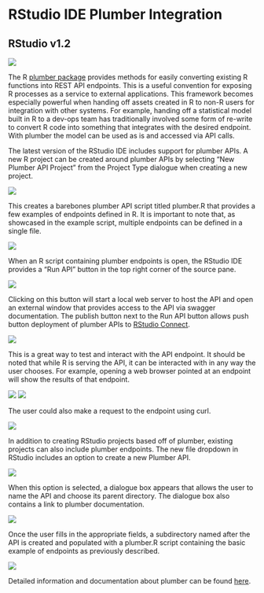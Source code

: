 # RStudio IDE Plumber Integration
## RStudio v1.2

[![](img/video-screenshot.png)](https://vimeo.com/276227327)

The R [plumber package](https://www.rplumber.io) provides methods for easily converting existing R functions into REST API endpoints. This is a useful convention for exposing R processes as a service to external applications. This framework becomes especially powerful when handing off assets created in R to non-R users for integration with other systems. For example, handing off a statistical model built in R to a dev-ops team has traditionally involved some form of re-write to convert R code into something that integrates with the desired endpoint. With plumber the model can be used as is and accessed via API calls.

The latest version of the RStudio IDE includes support for plumber APIs. A new R project can be created around plumber APIs by selecting “New Plumber API Project” from the Project Type dialogue when creating a new project.

![](img/plumber-project.png)

This creates a barebones plumber API script titled plumber.R that provides a few examples of endpoints defined in R. It is important to note that, as showcased in the example script, multiple endpoints can be defined in a single file.

![](img/plumber-ide.png)

When an R script containing plumber endpoints is open, the RStudio IDE provides a “Run API” button in the top right corner of the source pane.

![](img/run-api.png)

Clicking on this button will start a local web server to host the API and open an external window that provides access to the API via swagger documentation. The publish button next to the Run API button allows push button deployment of plumber APIs to [RStudio Connect](https://www.rstudio.com/products/connect/).

![](img/swagger.png)

This is a great way to test and interact with the API endpoint. It should be noted that while R is serving the API, it can be interacted with in any way the user chooses. For example, opening a web browser pointed at an endpoint will show the results of that endpoint.

![](img/browser-plot.png)
![](img/browser-text.png)

The user could also make a request to the endpoint using curl.

![](img/plumber-curl.png)

In addition to creating RStudio projects based off of plumber, existing projects can also include plumber endpoints. The new file dropdown in RStudio includes an option to create a new Plumber API.

![](img/plumber-new-file.png)

When this option is selected, a dialogue box appears that allows the user to name the API and choose its parent directory. The dialogue box also contains a link to plumber documentation. 

![](img/plumber-new-file-setup.png)

Once the user fills in the appropriate fields, a subdirectory named after the API is created and populated with a plumber.R script containing the basic example of endpoints as previously described.

![](img/new-file-tree.png)

Detailed information and documentation about plumber can be found [here](https://www.rplumber.io/).